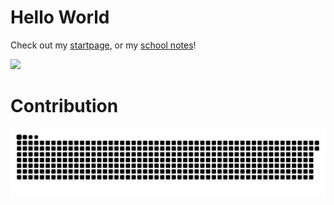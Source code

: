 # Hello World

Check out my [startpage](https://nottacoz.github.io/startpage/), or my [school notes](https://nottacoz.github.io/jacaranda/)!

![](https://moe-counter.glitch.me/get/@NotTacoz)
# Contribution

<picture>
  <source media="(prefers-color-scheme: dark)" srcset="./assets/contribution-snake-dark.svg" />
  <source media="(prefers-color-scheme: light)" srcset="./assets/contribution-snake.svg" />
  <img alt="github-snake" src="./assets/contribution-snake.svg" />
</picture>